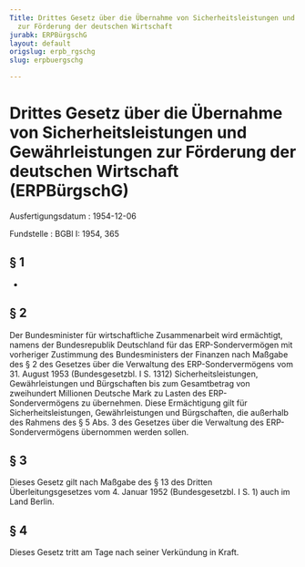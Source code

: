 ```yaml
---
Title: Drittes Gesetz über die Übernahme von Sicherheitsleistungen und Gewährleistungen
  zur Förderung der deutschen Wirtschaft
jurabk: ERPBürgschG
layout: default
origslug: erpb_rgschg
slug: erpbuergschg

---
```


# Drittes Gesetz über die Übernahme von Sicherheitsleistungen und Gewährleistungen zur Förderung der deutschen Wirtschaft (ERPBürgschG)

Ausfertigungsdatum
:   1954-12-06

Fundstelle
:   BGBl I: 1954, 365



## § 1

-


## § 2

Der
Bundesminister für wirtschaftliche Zusammenarbeit              wird ermächtigt, namens der Bundesrepublik Deutschland für das ERP-Sondervermögen mit vorheriger Zustimmung des Bundesministers der Finanzen nach Maßgabe des § 2 des Gesetzes über die Verwaltung des ERP-Sondervermögens vom 31. August 1953 (Bundesgesetzbl. I S. 1312) Sicherheitsleistungen, Gewährleistungen und Bürgschaften bis zum Gesamtbetrag von
zweihundert              Millionen Deutsche Mark zu Lasten des ERP-Sondervermögens zu übernehmen. Diese Ermächtigung gilt für Sicherheitsleistungen, Gewährleistungen und Bürgschaften, die außerhalb des Rahmens des § 5 Abs. 3 des Gesetzes über die Verwaltung des ERP-Sondervermögens übernommen werden sollen.


## § 3

Dieses Gesetz gilt nach Maßgabe des § 13 des Dritten Überleitungsgesetzes vom 4. Januar 1952 (Bundesgesetzbl. I S. 1) auch im Land Berlin.


## § 4

Dieses Gesetz tritt am Tage nach seiner Verkündung in Kraft.

